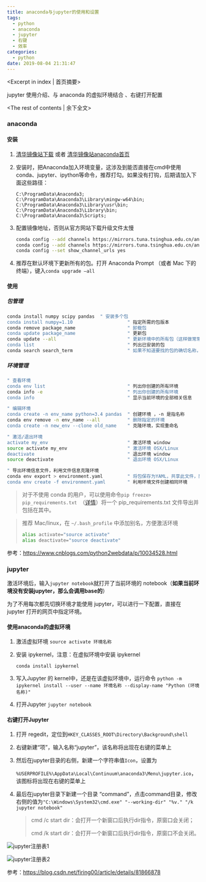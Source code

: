 ```yaml
---
title: anaconda与jupyter的使用和设置
tags:
  - python
  - anaconda
  - jupyter
  - 右键
  - 效率
categories:
  - python
date: 2019-08-04 21:31:47
---
```

<Excerpt in index | 首页摘要> 

jupyter 使用介绍、与 anaconda 的虚拟环境结合 、右键打开配置

<!-- more -->
<The rest of contents | 余下全文>



### anaconda 

#### 安装

1. [清华镜像站下载](https://mirrors.tuna.tsinghua.edu.cn/anaconda/archive/?C=M&O=D)   或者 [清华镜像站anaconda首页](https://mirrors.tuna.tsinghua.edu.cn/help/anaconda/)

2. 安装时，把Anaconda加入环境变量，这涉及到能否直接在cmd中使用conda、jupyter、ipython等命令，推荐打勾。如果没有打钩，后期请加入下面这些路径：

    ```
    C:\ProgramData\Anaconda3;
    C:\ProgramData\Anaconda3\Library\mingw-w64\bin;
    C:\ProgramData\Anaconda3\Library\usr\bin;
    C:\ProgramData\Anaconda3\Library\bin;
    C:\ProgramData\Anaconda3\Scripts;
    ```

3. 配置镜像地址，否则从官方网站下载升级文件太慢

    ```bash
    conda config --add channels https://mirrors.tuna.tsinghua.edu.cn/anaconda/pkgs/free/
    conda config --add channels https://mirrors.tuna.tsinghua.edu.cn/anaconda/pkgs/main/
    conda config --set show_channel_urls yes
    ```

4. 推荐在默认环境下更新所有的包。打开 Anaconda Prompt （或者 Mac 下的终端），键入`conda upgrade —all`

#### 使用

##### 包管理

```bash
conda install numpy scipy pandas  " 安装多个包
conda install numpy=1.10 					" 指定所需的包版本
conda remove package_name					" 卸载包
conda update package_name					" 更新包
conda update --all							" 更新环境中的所有包（这样做常常很有用）
conda list									" 列出已安装的包
conda search search_term 					" 如果不知道要找的包的确切名称，可以尝试进行搜索 
```

#####  环境管理

```bash
" 查看环境
conda env list 								" 列出你创建的所有环境
conda info -e								" 列出你创建的所有环境
conda info									" 显示当前环境的全部相关信息

" 编辑环境
conda create -n env_name python=3.4 pandas 	" 创建环境 ，-n 是指名称
conda env remove -n env_name --all			" 删除指定的环境
conda create -n new_env --clone old_name 	" 克隆环境，实现重命名

" 激活/退出环境
activate my_env  							" 激活环境 window
source activate my_env 						" 激活环境 OSX/Linux
deactivate									" 退出环境 window
source deactivate 							" 退出环境 OSX/Linux

" 导出环境信息文件，利用文件信息克隆环境
conda env export > environment.yaml 		" 将包保存为YAML，共享此文件，而且其他人能够用于创建和你项目相同的环境
conda env create -f environment.yaml		" 利用环境文件创建相同环境
```

> 对于不使用 conda 的用户，可以使用命令`pip freeze> pip_requirements.txt `（[详情](https://pip.pypa.io/en/stable/reference/pip_freeze/)）将一个 pip_requirements.txt 文件导出并包括在其中。

>推荐 Mac/linux，在 `~/.bash_profile` 中添加别名，方便激活环境
>
>```bash
>alias activate="source activate"
>alias deactivate="source deactivate"
>```

参考：https://www.cnblogs.com/python2webdata/p/10034528.html



### jupyter

激活环境后，输入`jupyter notebook`就打开了当前环境的 notebook（**如果当前环境没有安装jupyter，那么会调用base的**）

为了不用每次都先切换环境才能使用 jupyter，可以进行一下配置，直接在 jupyter 打开的网页中指定环境。

#### 使用anaconda的虚拟环境

1. 激活虚拟环境 `source activate 环境名称`

2. 安装 ipykernel，注意：在虚拟环境中安装 ipykernel

    `conda install ipykernel`

3. 写入Jupyter 的 kernel中，还是在该虚拟环境中，运行命令 `python -m ipykernel install --user --name 环境名称 --display-name "Python (环境名称)"`

4. 打开Jupyter `jupyter notebook`



#### 右键打开Jupyter

1. 打开 regedit，定位到`HKEY_CLASSES_ROOT\Directory\Background\shell`

2. 右键新建“项”，输入名称“jupyter”，该名称将出现在右键的菜单上

3. 然后在jupyter目录的右侧，新建一个字符串值`Icon`，设置为

    `%USERPROFILE%\AppData\Local\Continuum\anaconda3\Menu\jupyter.ico`，该图标将出现在右键的菜单上

4. 最后在jupyter目录下新建一个目录 “command”，点击command目录，修改右侧的值为`"C:\Windows\System32\cmd.exe" "--working-dir" "%v." "/k jupyter notebook"`

    > cmd /c start dir：会打开一个新窗口后执行dir指令，原窗口会关闭；
    >
    > cmd /k start dir：会打开一个新窗口后执行dir指令，原窗口不会关闭。

![jupyter注册表1](./jupyter注册表1.png)

![jupyter注册表2](./jupyter注册表2.png)

参考：https://blog.csdn.net/firing00/article/details/81866878